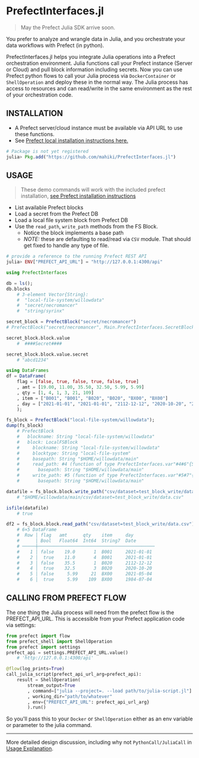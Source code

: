 # PrefectInterfaces.jl
>May the Prefect Julia SDK arrive soon.

You prefer to analyze and wrangle data in Julia, and you orchestrate your data workflows with Prefect (in python).

PrefectInterfaces.jl helps you integrate Julia operations into a Prefect orchestration environment. Julia functions call your Prefect instance (Server or Cloud) and pull block information including secrets. Now you can use Prefect python flows to call your Julia process via `DockerContainer` or `ShellOperation` and deploy these in the normal way. The Julia process has access to resources and can read/write in the same environment as the rest of your orchestration code.


## INSTALLATION
* A Prefect server/cloud instance must be available via API URL to use these functions.
* See [Prefect local installation instructions here.](prefect/README.md)

```julia
# Package is not yet registered
julia> Pkg.add("https://github.com/mahiki/PrefectInterfaces.jl")
```
## USAGE
>These demo commands will work with the included prefect installation, [see Prefect installation instructions](prefect/README.md)

* List available Prefect blocks
* Load a secret from the Prefect DB
* Load a local file system block from Prefect DB
* Use the `read_path`, `write_path` methods from the FS Block.
    * Notice the block implements a base path
    * *NOTE:* these are defaulting to read/read via `CSV` module. That should get fixed to handle any type of file.

```julia
# provide a reference to the running Prefect REST API
julia> ENV["PREFECT_API_URL"] = "http://127.0.0.1:4300/api"

using PrefectInterfaces

db = ls();
db.blocks
    # 3-element Vector{String}:
    #  "local-file-system/willowdata"
    #  "secret/necromancer"
    #  "string/syrinx"

secret_block = PrefectBlock("secret/necromancer")
# PrefectBlock("secret/necromancer", Main.PrefectInterfaces.SecretBlock("secret/necromancer", "secret", ####Secret####))

secret_block.block.value
    #  ####Secret####

secret_block.block.value.secret
    # "abcd1234"

using DataFrames
df = DataFrame(
    flag = [false, true, false, true, false, true]
    , amt = [19.00, 11.00, 35.50, 32.50, 5.99, 5.99]
    , qty = [1, 4, 1, 3, 21, 109]
    , item = ["B001", "B001", "B020", "B020", "BX00", "BX00"]
    , day = ["2021-01-01", "2021-01-01", "2112-12-12", "2020-10-20", "2021-05-04", "1984-07-04"]
    );

fs_block = PrefectBlock("local-file-system/willowdata");
dump(fs_block)
    # PrefectBlock
    #   blockname: String "local-file-system/willowdata"
    #   block: LocalFSBlock
    #     blockname: String "local-file-system/willowdata"
    #     blocktype: String "local-file-system"
    #     basepath: String "$HOME/willowdata/main"
    #     read_path: #4 (function of type PrefectInterfaces.var"#4#6"{String})
    #       basepath: String "$HOME/willowdata/main"
    #     write_path: #5 (function of type PrefectInterfaces.var"#5#7"{String})
    #       basepath: String "$HOME/willowdata/main"

datafile = fs_block.block.write_path("csv/dataset=test_block_write/data.csv", df)
    # "$HOME/willowdata/main/csv/dataset=test_block_write/data.csv"

isfile(datafile)
    # true

df2 = fs_block.block.read_path("csv/dataset=test_block_write/data.csv")
    # 6×5 DataFrame
    #  Row │ flag   amt      qty    item     day
    #      │ Bool   Float64  Int64  String7  Date
    # ─────┼────────────────────────────────────────────
    #    1 │ false    19.0       1  B001     2021-01-01
    #    2 │  true    11.0       4  B001     2021-01-01
    #    3 │ false    35.5       1  B020     2112-12-12
    #    4 │  true    32.5       3  B020     2020-10-20
    #    5 │ false     5.99     21  BX00     2021-05-04
    #    6 │  true     5.99    109  BX00     1984-07-04
```

## CALLING FROM PREFECT FLOW
The one thing the Julia process will need from the prefect flow is the PREFECT_API_URL. This is accessible from your Prefect application code via settings:

```py
from prefect import flow
from prefect_shell import ShellOperation
from prefect import settings
prefect_api = settings.PREFECT_API_URL.value()
    # 'http://127.0.0.1:4300/api'

@flow(log_prints=True)
call_julia_script(prefect_api_url_arg=prefect_api):
    result = ShellOperation(
        stream_output=True
        , command=["julia --project=. --load path/to/julia-script.jl"]
        , working_dir="path/to/whatever"
        , env={"PREFECT_API_URL": prefect_api_url_arg}
        ).run()
```

So you'll pass this to your `Docker` or `ShellOperation` either as an env variable or parameter to the julia command.


----------
More detailed design discussion, including why not `PythonCall/JuliaCall` in [Usage Explanation](info/Usage-and-Explanation.md).
